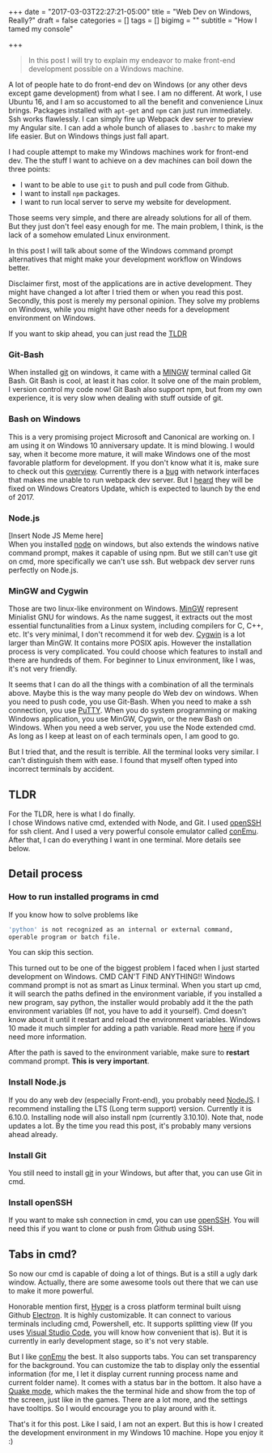 +++
date = "2017-03-03T22:27:21-05:00"
title = "Web Dev on Windows, Really?"
draft = false
categories = []
tags = []
bigimg = ""
subtitle = "How I tamed my console"

+++
> In this post I will try to explain my endeavor to make front-end development possible on a Windows machine.

A lot of people hate to do front-end dev on Windows (or any other devs except game development) from what I see. I am no different. At work, I use Ubuntu 16, and I am so accustomed to all the benefit and convenience Linux brings. Packages installed with `apt-get` and `npm` can just run immediately. Ssh works flawlessly. I can simply fire up Webpack dev server to preview my Angular site. I can add a whole bunch of aliases to `.bashrc` to make my life easier. But on Windows things just fall apart.

I had couple attempt to make my Windows machines work for front-end dev. The the stuff I want to achieve on a dev machines can boil down the three points:

-   I want to be able to use `git` to push and pull code from Github.
-   I want to install `npm` packages.
-   I want to run local server to serve my website for development.

Those seems very simple, and there are already solutions for all of them. But they just don't feel easy enough for me. The main problem, I think, is the lack of a somehow emulated Linux environment. 

In this post I will talk about some of the Windows command prompt alternatives that might make your development workflow on Windows better. 

Disclaimer first, most of the applications are in active development. They might have changed a lot after I tried them or when you read this post. Secondly, this post is merely my personal opinion. They solve my problems on Windows, while you might have other needs for a development environment on Windows.

If you want to skip ahead, you can just read the [TLDR](#tldr)
### Git-Bash
When installed [git](https://git-scm.com/) on windows, it came with a [MINGW](http://www.mingw.org/) terminal called Git Bash. Git Bash is cool, at least it has color. It solve one of the main problem, I version control my code now! Git Bash also support npm, but from my own experience, it is very slow when dealing with stuff outside of git.
### Bash on Windows
This is a very promising project Microsoft and Canonical are working on. I am using it on Windows 10 anniversary update. It is mind blowing. I would say, when it become more mature, it will make Windows one of the most favorable platform for development. If you don't know what it is, make sure to check out this [overview](https://msdn.microsoft.com/en-us/commandline/wsl/about). Currently there is a [bug](https://github.com/Microsoft/BashOnWindows/issues/468) with network interfaces that makes me unable to run webpack dev server. But I [heard](https://github.com/Microsoft/BashOnWindows/issues/468#issuecomment-275516458) they will be fixed on Windows Creators Update, which is expected to launch by the end of 2017.
### Node.js
[Insert Node JS Meme here]  
When you installed [node](https://nodejs.org/en/download/) on windows, but also extends the windows native command prompt, makes it capable of using npm. But we still can't use git on cmd, more specifically we can't use ssh. But webpack dev server runs perfectly on Node.js.
### MinGW and Cygwin
Those are two linux-like environment on Windows. [MinGW](http://www.mingw.org/) represent Minialist GNU for windows. As the name suggest, it extracts out the most essential functunalities from a Linux system, including compilers for C, C++, etc. It's very minimal, I don't recommend it for web dev. [Cygwin](https://www.cygwin.com/) is a lot larger than MinGW. It contains more POSIX apis. However the installation process is very complicated. You could choose which features to install and there are hundreds of them. For beginner to Linux environment, like I was, it's not very friendly. 


It seems that I can do all the things with a combination of all the terminals above. Maybe this is the way many people do Web dev on windows. When you need to push code, you use Git-Bash. When you need to make a ssh connection, you use [PuTTY](http://www.putty.org/).  When you do system programming or making Windows application, you use MinGW, Cygwin, or the new Bash on Windows. When you need a web server, you use the Node extended cmd. As long as I keep at least on of each terminals open, I am good to go.

But I tried that, and the result is terrible. All the terminal looks very similar. I can't distinguish them with ease. I found that myself often typed into incorrect terminals by accident.

## TLDR
For the TLDR, here is what I do finally.   
I chose Windows native cmd, extended with Node, and Git. I used [openSSH](http://sshwindows.sourceforge.net/) for ssh client. And I used a very powerful console emulator called [conEmu](https://conemu.github.io/). After that, I can do everything I want in one terminal. More details see below. 

## Detail process
### How to run installed programs in cmd
If you know how to solve problems like 
```bash
'python' is not recognized as an internal or external command,
operable program or batch file.
```
You can skip this section.

This turned out to be one of the biggest problem I faced when I just started development on Windows. CMD CAN'T FIND ANYTHING!! Windows command prompt is not as smart as Linux terminal. When you start up cmd, it will search the paths defined in the environment variable, if you installed a new program, say python, the installer would probably add it the the path environment variables (If not, you have to add it yourself). Cmd doesn't know about it until it restart and reload the environment variables. Windows 10 made it much simpler for adding a path variable. Read more [here](http://www.computerhope.com/issues/ch000549.htm) if you need more information.

After the path is saved to the environment variable, make sure to **restart** command prompt. **This is very important**. 

### Install Node.js
If you do any web dev (especially Front-end), you probably need [NodeJS](https://nodejs.org/en/download/). I recommend installing the LTS (Long term support) version. Currently it is 6.10.0. Installing node will also install npm (currently 3.10.10). Note that, node updates a lot. By the time you read this post, it's probably many versions ahead already.

### Install Git
You still need to install [git](https://git-scm.com/) in your Windows, but after that, you can use Git in cmd.

### Install openSSH
If you want to make ssh connection in cmd, you can use [openSSH](http://sshwindows.sourceforge.net/). You will need this if you want to clone or push from Github using SSH. 



## Tabs in cmd?
So now our cmd is capable of doing a lot of things. But is a still a ugly dark window. Actually, there are some awesome tools out there that we can use to make it more powerful.

Honorable mention first, [Hyper](https://hyper.is/) is a cross platform terminal built uisng Github [Electron](https://electron.atom.io/). It is highly customizable. It can connect to various terminals including cmd, Powershell, etc. It supports splitting view (If you uses [Visual Studio Code](https://code.visualstudio.com/), you will know how convenient that is). But it is currently in early development stage, so it's not very stable.

But I like [conEmu](https://conemu.github.io/) the best. It also supports tabs. You can set transparency for the background. You can customize the tab to display only the essential information (for me, I let it display current running process name and current folder name). It comes with a status bar in the bottom. It also have a [Quake mode](https://conemu.github.io/en/SettingsQuake.html), which makes the the terminal hide and show from the top of the screen, just like in the games. There are a lot more, and the settings have tooltips. So I would encourage you to play around with it.

That's it for this post. Like I said, I am not an expert. But this is how I created the development environment in my Windows 10 machine. Hope you enjoy it :)
